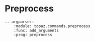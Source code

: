 # Preprocess

```{eval-rst}
.. argparse::
    :module: topaz.commands.preprocess
    :func: add_arguments
    :prog: preprocess
```  